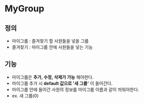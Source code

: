# MyGroup

## 정의
* 마이그룹 : 즐겨찾기 할 사원들을 넣을 그룹
* 즐겨찾기 : 마이그룹 안에 사원들을 넣는 기능

## 기능
* 마이그룹은 **추가, 수정, 삭제가 가능** 해야한다.
* 마이그룹 추가 시 **default 값으로 '새 그룹'** 이 들어간다.
* 마이그룹 안에 들어간 사원의 정보를 마이그룹 이름과 같이 띄워야한다.
* ex. 새 그룹(0)
